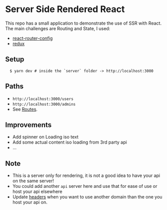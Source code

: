 # Server Side Rendered React

This repo has a small application to demonstrate the use of SSR with React. The main challenges are Routing and State, I used:
- [react-router-config](https://github.com/ReactTraining/react-router/tree/master/packages/react-router-config)
- [redux](https://github.com/reduxjs/redux)

## Setup

```
  $ yarn dev # inside the `server` folder -> http://localhost:3000
```

## Paths
 - `http://localhost:3000/users`
 - `http://localhost:3000/admins`
 - See [Routes](https://github.com/MBing/SSR-React/blob/master/server/src/client/Routes.js).

## Improvements
 - Add spinner on Loading iso text
 - Add some actual content iso loading from 3rd party api
 - ...
 
## Note
 - This is a server only for rendering, it is not a good idea to have your api on the same server!
 - You could add another `api` server here and use that for ease of use or host your api elsewhere
 - Update [headers](https://github.com/MBing/SSR-React/blob/master/server/src/index.js#L15) when you want to use another domain than the one you host your api on.
